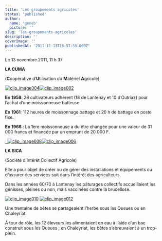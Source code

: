 ```yaml
---
title: 'Les groupements agricoles'
status: 'published'
author:
  name: 'geneb'
  picture: ''
slug: 'les-groupements-agricoles'
description: ''
coverImage: ''
publishedAt: '2011-11-13T16:57:58.000Z'
---
```


Le 13 novembre 2011, 11 h 37

**LA CUMA**

(**C**oopérative d’**U**tilisation du **M**atériel **A**gricole)

[![clip_image004](img/beguelins/Windows-Live-Writer/97d350d174e5_14A3C/clip_image004_thumb.jpg "clip_image004")](img/beguelins/Windows-Live-Writer/97d350d174e5_14A3C/clip_image004_2.jpg)[![clip_image002](img/beguelins/Windows-Live-Writer/97d350d174e5_14A3C/clip_image002_thumb.jpg "clip_image002")](img/beguelins/Windows-Live-Writer/97d350d174e5_14A3C/clip_image002_2.jpg)

**En 1958**: 28 cultivateurs adhérent (18 de Lantenay et 10 d’Outriaz) pour l’achat d’une moissonneuse batteuse.

**En 1961**: 112 heures de moissonnage battage et 20 h de battage en poste fixe.

**En 1966 :** La 1ère moissonneuse a du être changée pour une valeur de 31 000 francs et financée par un emprunt de 20 000 F.

[  ](img/beguelins/Windows-Live-Writer/97d350d174e5_14A3C/clip_image006_2.jpg)[![clip_image008](img/beguelins/Windows-Live-Writer/97d350d174e5_14A3C/clip_image008_thumb.jpg "clip_image008")](img/beguelins/Windows-Live-Writer/97d350d174e5_14A3C/clip_image008_2.jpg)[![clip_image006](img/beguelins/Windows-Live-Writer/97d350d174e5_14A3C/clip_image006_thumb.jpg "clip_image006")](img/beguelins/Windows-Live-Writer/97d350d174e5_14A3C/clip_image006_2.jpg)

**LA SICA**

(Société d’Intérêt Collectif Agricole)

Elle a pour objet de créer ou de gérer des installations et équipements ou d’assurer des services soit dans l’intérêt des agriculteurs.

Dans les années 60/70 à Lantenay les pâturages collectifs accueillaient les génisses, pleines ou non, mais vaccinées contre la brucellose.

[![clip_image010](img/beguelins/Windows-Live-Writer/97d350d174e5_14A3C/clip_image010_thumb.jpg "clip_image010")](img/beguelins/Windows-Live-Writer/97d350d174e5_14A3C/clip_image010_2.jpg) [![clip_image012](img/beguelins/Windows-Live-Writer/97d350d174e5_14A3C/clip_image012_thumb.jpg "clip_image012")](img/beguelins/Windows-Live-Writer/97d350d174e5_14A3C/clip_image012_2.jpg)

Une trentaine de bêtes se partageaient l’herbe sous les Queues ou en Chaleyriat.

À tour de rôle, les 12 éleveurs les alimentaient en eau à l’aide d’un bac construit sous les Queues ; en Chaleyriat, les bêtes s’abreuvaient à un trop-plein.
